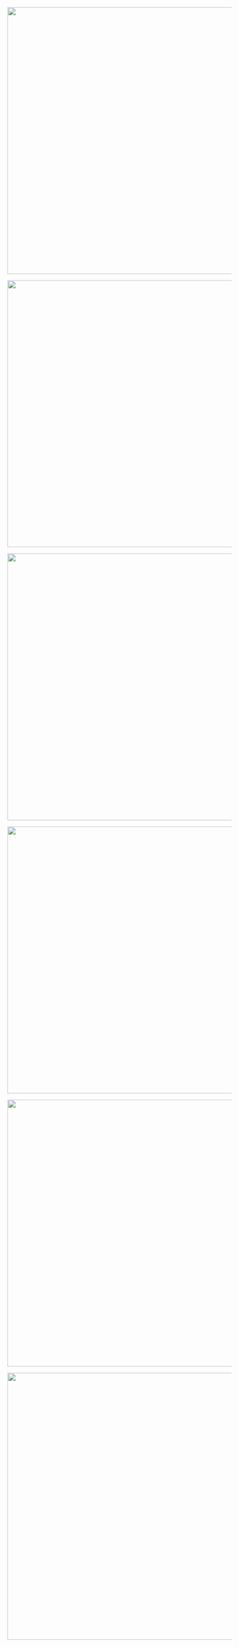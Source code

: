 <p align="center">
  <img src="https://github.com/user-attachments/assets/090f02c8-92a5-41ae-8cac-5b6031f6a8e6" width="600" />
</p>
<p align="center">
  <img src="https://github.com/user-attachments/assets/55ef834f-0a81-4de4-8d30-786caf3f05f8" width="600" />
</p>
<p align="center">
  <img src="https://github.com/user-attachments/assets/94cac9b4-4c95-4415-946a-2c93af402642" width="600" />
</p>
<p align="center">
  <img src="https://github.com/user-attachments/assets/10cec52d-7411-4e27-8076-a238de0efa2d" width="600" />
</p>
<p align="center">
  <img src="https://github.com/user-attachments/assets/ee6e35b5-3ecf-4bba-bb37-ea3a4c84fa28" width="600" />
</p>
<p align="center">
  <img src="https://github.com/user-attachments/assets/95043016-d2df-4de6-8add-6a1e17aa5683" width="600" />
</p>
